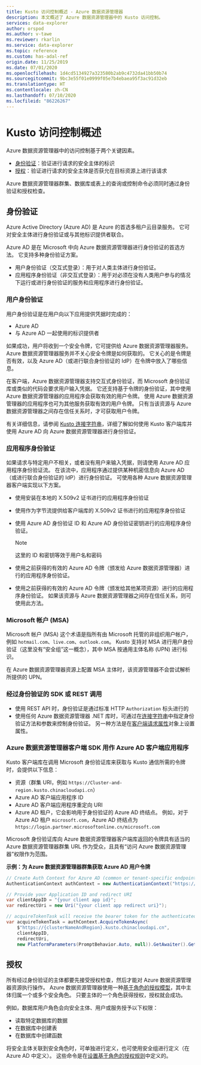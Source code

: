```yaml
---
title: Kusto 访问控制概述 - Azure 数据资源管理器
description: 本文概述了 Azure 数据资源管理器中的 Kusto 访问控制。
services: data-explorer
author: orspod
ms.author: v-tawe
ms.reviewer: rkarlin
ms.service: data-explorer
ms.topic: reference
ms.custom: has-adal-ref
origin.date: 11/25/2019
ms.date: 07/01/2020
ms.openlocfilehash: 1d4cd5134927a323580b2ab9c4732da41bb50b74
ms.sourcegitcommit: 9bc3e55f01e0999f05e7b4ebaea95f3ac91d32eb
ms.translationtype: HT
ms.contentlocale: zh-CN
ms.lasthandoff: 07/10/2020
ms.locfileid: "86226267"
---
```

# <a name="kusto-access-control-overview"></a>Kusto 访问控制概述

Azure 数据资源管理器中的访问控制基于两个关键因素。
* [身份验证](#authentication)：验证进行请求的安全主体的标识
* [授权](#authorization)：验证进行请求的安全主体是否获允在目标资源上进行该请求

Azure 数据资源管理器群集、数据库或表上的查询或控制命令必须同时通过身份验证和授权检查。

## <a name="authentication"></a>身份验证

Azure Active Directory (Azure AD) 是 Azure 的首选多租户云目录服务。 它可对安全主体进行身份验证或与其他标识提供者联合。

Azure AD 是在 Microsoft 中向 Azure 数据资源管理器进行身份验证的首选方法。 它支持多种身份验证方案。
* 用户身份验证（交互式登录）：用于对人类主体进行身份验证。
* 应用程序身份验证（非交互式登录）：用于对必须在没有人类用户参与的情况下运行或进行身份验证的服务和应用程序进行身份验证。

### <a name="user-authentication"></a>用户身份验证

用户身份验证是在用户向以下应用提供凭据时完成的：
* Azure AD 
* 与 Azure AD 一起使用的标识提供者

如果成功，用户将收到一个安全令牌，它可提供给 Azure 数据资源管理器服务。 Azure 数据资源管理器服务并不关心安全令牌是如何获取的。 它关心的是令牌是否有效，以及 Azure AD（或进行联合身份验证的 IdP）在令牌中放入了哪些信息。

在客户端，Azure 数据资源管理器支持交互式身份验证，而 Microsoft 身份验证库或类似的代码会要求用户输入凭据。 它还支持基于令牌的身份验证，其中使用 Azure 数据资源管理器的应用程序会获取有效的用户令牌。 使用 Azure 数据资源管理器的应用程序也可为其他服务获取有效的用户令牌。 只有当该资源与 Azure 数据资源管理器之间存在信任关系时，才可获取用户令牌。

有关详细信息，请参阅 [Kusto 连接字符串](../../api/connection-strings/kusto.md)，详细了解如何使用 Kusto 客户端库并使用 Azure AD 向 Azure 数据资源管理器进行身份验证。

### <a name="application-authentication"></a>应用程序身份验证

如果请求与特定用户不相关，或者没有用户来输入凭据，则请使用 Azure AD 应用程序身份验证流。 在该流中，应用程序通过提供某种机密信息向 Azure AD（或进行联合身份验证的 IdP）进行身份验证。 可使用各种 Azure 数据资源管理器客户端实现以下方案。

* 使用安装在本地的 X.509v2 证书进行的应用程序身份验证
* 使用作为字节流提供给客户端库的 X.509v2 证书进行的应用程序身份验证
* 使用 Azure AD 身份验证 ID 和 Azure AD 身份验证密钥进行的应用程序身份验证。

    > [!NOTE] 
    > 这里的 ID 和密钥等效于用户名和密码

* 使用之前获得的有效的 Azure AD 令牌（颁发给 Azure 数据资源管理器）进行的应用程序身份验证。
* 使用之前获得的有效的 Azure AD 令牌（颁发给其他某项资源）进行的应用程序身份验证。 如果该资源与 Azure 数据资源管理器之间存在信任关系，则可使用此方法。

### <a name="microsoft-accounts-msas"></a>Microsoft 帐户 (MSA)

Microsoft 帐户 (MSA) 这个术语是指所有由 Microsoft 托管的非组织用户帐户，例如 `hotmail.com`、`live.com`、`outlook.com`。
Kusto 支持对 MSA 进行用户身份验证（这里没有“安全组”这一概念），其中 MSA 按通用主体名称 (UPN) 进行标识。

在 Azure 数据资源管理器资源上配置 MSA 主体时，该资源管理器不会尝试解析所提供的 UPN。

### <a name="authenticated-sdk-or-rest-calls"></a>经过身份验证的 SDK 或 REST 调用

* 使用 REST API 时，身份验证是通过标准 HTTP `Authorization` 标头进行的
* 使用任何 Azure 数据资源管理器 .NET 库时，可通过在[连接字符串](../../api/connection-strings/kusto.md)中指定身份验证方法和参数来控制身份验证。 另一种方法是在[客户端请求属性](../../api/netfx/request-properties.md)对象上设置属性。

### <a name="azure-data-explorer-client-sdk-as-an-azure-ad-client-application"></a>Azure 数据资源管理器客户端 SDK 用作 Azure AD 客户端应用程序

Kusto 客户端库在调用 Microsoft 身份验证库来获取与 Kusto 通信所需的令牌时，会提供以下信息：

* 资源（群集 URI，例如 `https://Cluster-and-region.kusto.chinacloudapi.cn`）
* Azure AD 客户端应用程序 ID
* Azure AD 客户端应用程序重定向 URI
* Azure AD 租户，它会影响用于身份验证的 Azure AD 终结点。 例如，对于 Azure AD 租户 `microsoft.com`，Azure AD 终结点为 `https://login.partner.microsoftonline.cn/microsoft.com`

Microsoft 身份验证库向 Azure 数据资源管理器客户端库返回的令牌具有适当的 Azure 数据资源管理器群集 URL 作为受众，且具有“访问 Azure 数据资源管理器”权限作为范围。

**示例：为 Azure 数据资源管理器群集获取 Azure AD 用户令牌**

```csharp
// Create Auth Context for Azure AD (common or tenant-specific endpoint):
AuthenticationContext authContext = new AuthenticationContext("https://login.partner.microsoftonline.cn/{Azure AD TenantID or name}");

// Provide your Application ID and redirect URI
var clientAppID = "{your client app id}";
var redirectUri = new Uri("{your client app redirect uri}");

// acquireTokenTask will receive the bearer token for the authenticated user
var acquireTokenTask = authContext.AcquireTokenAsync(
    $"https://{clusterNameAndRegion}.kusto.chinacloudapi.cn",
    clientAppID,
    redirectUri,
    new PlatformParameters(PromptBehavior.Auto, null)).GetAwaiter().GetResult();
```

## <a name="authorization"></a>授权

所有经过身份验证的主体都要先接受授权检查，然后才能对 Azure 数据资源管理器资源执行操作。
Azure 数据资源管理器使用一种[基于角色的授权模型](role-based-authorization.md)，其中主体归属一个或多个安全角色。 只要主体的一个角色获得授权，授权就会成功。

例如，数据库用户角色会向安全主体、用户或服务授予以下权限：
* 读取特定数据库的数据
* 在数据库中创建表
* 在数据库中创建函数

将安全主体关联到安全角色时，可单独进行定义，也可使用安全组进行定义（在 Azure AD 中定义）。 这些命令是在[设置基于角色的授权规则](../security-roles.md)中定义的。
